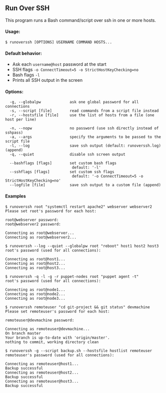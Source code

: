 ## Run Over SSH

This program runs a Bash command/script over ssh in one or more hosts.

#### Usage:
```
$ runoverssh [OPTIONS] USERNAME COMMAND HOSTS...
```

#### Default behavior:

* Ask each `username@host` password at the start
* SSH flags `-o ConnectTimeout=5 -o StrictHostKeyChecking=no`
* Bash flags `-l`
* Prints all SSH output in the screen

#### Options:
```
  -g, --globalpw             ask one global password for all connections
  -s, --script [file]        read commands from a script file instead
  -r, --hostsfile [file]     use the list of hosts from a file (one host per line)
  
  -n, --nopw                 no password (use ssh directly instead of sshpass)
  -a, --args                 specify the arguments to be passed to the script file
  -l, --log                  save ssh output (default: runoverssh.log) (append)
  -q, --quiet                disable ssh screen output
  
  --bashflags [flags]        set custom bash flags
                              default: '-l'
  --sshflags [flags]         set custom ssh flags
                              default: '-o ConnectTimeout=5 -o StrictHostKeyChecking=no'
  --logfile [file]           save ssh output to a custom file (append)

```

#### Examples
```
$ runoverssh root "systemctl restart apache2" webserver webserver2
Please set root's password for each host:

root@webserver password: 
root@webserver2 password: 

Connecting as root@webserver...
Connecting as root@webserver2...
```
```
$ runoverssh --log --quiet --globalpw root "reboot" host1 host2 host3
root's password (used for all connections):

Connecting as root@host1...
Connecting as root@host2...
Connecting as root@host3...
```
```
$ runoverssh -q -l -g -r puppet-nodes root "puppet agent -t"
root's password (used for all connections):

Connecting as root@node1...
Connecting as root@node2...
Connecting as root@node3...
```
```
$ runoverssh remoteuser "cd git-project && git status" devmachine
Please set remoteuser's password for each host:

remoteuser@devmachine password: 

Connecting as remoteuser@devmachine...
On branch master
Your branch is up-to-date with 'origin/master'.
nothing to commit, working directory clean
```
```
$ runoverssh -g --script backup.sh --hostsfile hostlist remoteuser
remoteuser's password (used for all connections):

Connecting as remoteuser@host1...
Backup successful
Connecting as remoteuser@host2...
Backup successful
Connecting as remoteuser@host3...
Backup successful
```
